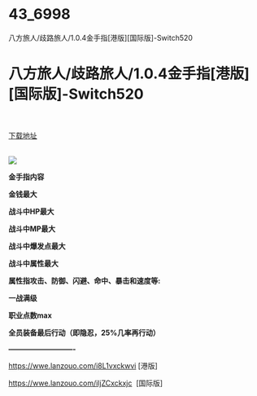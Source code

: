 # 43_6998
八方旅人/歧路旅人/1.0.4金手指[港版][国际版]-Switch520
# 八方旅人/歧路旅人/1.0.4金手指[港版][国际版]-Switch520
 <br/></br>
[下载地址](https://www.switch520.cc/article/6998 "下载地址")
<br/></br>

<p><strong><img src="https://www.switch520.cc/muke_img/upload_art_editor_20201029-1_3dfc34df65ab1c885acdbb993e731cdd.jpg"></strong></p>
<p><strong>金手指内容</strong></p>
<p><strong>金钱最大</strong></p>
<p><strong>战斗中HP最大</strong></p>
<p><strong>战斗中MP最大</strong></p>
<p><strong>战斗中爆发点最大</strong></p>
<p><strong>战斗中属性最大</strong></p>
<p><strong>属性指攻击、防御、闪避、命中、暴击和速度等:&nbsp;</strong></p>
<p><strong>一战满级</strong></p>
<p><strong>职业点数max</strong></p>
<p><strong>全员装备最后行动（即隐忍，25%几率再行动）</strong></p>
<p><strong>—————————-</strong></p>
<p><a href="https://wwe.lanzouo.com/i8L1vxckwvi">https://wwe.lanzouo.com/i8L1vxckwvi</a> [港版]</p>
<p><a href="https://wwe.lanzouo.com/iljZCxckxjc">https://wwe.lanzouo.com/iljZCxckxjc</a>&nbsp; [国际版]</p>
<p>&nbsp;</p>
